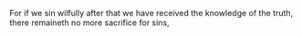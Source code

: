 For if we sin wilfully after that we have received the knowledge of the truth, there remaineth no more sacrifice for sins,
